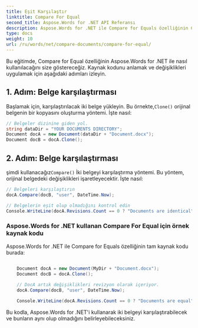 ```yaml
---
title: Eşit Karşılaştır
linktitle: Compare For Equal
second_title: Aspose.Words for .NET API Referansı
description: Aspose.Words for .NET ile Compare for Equals özelliğinin C# kaynak kodunu açıklayan adım adım kılavuz.
type: docs
weight: 10
url: /ru/words/net/compare-documents/compare-for-equal/
---
```


Bu eğitimde, Compare for Equal özelliğinin Aspose.Words for .NET ile nasıl kullanılacağını size göstereceğiz. Kaynak kodunu anlamak ve değişiklikleri uygulamak için aşağıdaki adımları izleyin.

## 1. Adım: Belge karşılaştırması

 Başlamak için, karşılaştırılacak iki belge yükleyin. Bu örnekte,`Clone()` orijinal belgenin bir kopyasını oluşturma yöntemi. İşte nasıl:

```csharp
// Belgeler dizinine giden yol.
string dataDir = "YOUR DOCUMENTS DIRECTORY";
Document docA = new Document(dataDir + "Document.docx");
Document docB = docA.Clone();
```

## 2. Adım: Belge karşılaştırması

 şimdi kullanacağız`Compare()` İki belgeyi karşılaştırma yöntemi. Bu yöntem, orijinal belgedeki değişiklikleri işaretleyecektir. İşte nasıl:

```csharp
// Belgeleri karşılaştırın
docA.Compare(docB, "user", DateTime.Now);

// Belgelerin eşit olup olmadığını kontrol edin
Console.WriteLine(docA.Revisions.Count == 0 ? "Documents are identical": "Documents are not identical");
```

### Aspose.Words for .NET kullanan Compare For Equal için örnek kaynak kodu

Aspose.Words for .NET ile Compare for Equals özelliğinin tam kaynak kodu burada:

```csharp

	Document docA = new Document(MyDir + "Document.docx");
	Document docB = docA.Clone();
	
	// DocA artık değişiklikleri revizyon olarak içeriyor.
	docA.Compare(docB, "user", DateTime.Now);

	Console.WriteLine(docA.Revisions.Count == 0 ? "Documents are equal" : "Documents are not equal");

```

Bu kodla, Aspose.Words for .NET'i kullanarak iki belgeyi karşılaştırabilecek ve bunların aynı olup olmadığını belirleyebileceksiniz.

